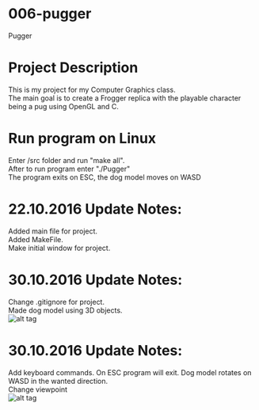 # 006-pugger
Pugger

# Project Description
This is my project for my Computer Graphics class. <br />
The main goal is to create a Frogger replica with the playable character being a pug using OpenGL and C. <br />

# Run program on Linux
Enter /src folder and run "make all". <br />
After to run program enter "./Pugger" <br />
The program exits on ESC, the dog model moves on WASD <br />

# 22.10.2016 Update Notes:
Added main file for project. <br />
Added MakeFile. <br />
Make initial window for project. <br />

# 30.10.2016 Update Notes:
Change .gitignore for project. <br />
Made dog model using 3D objects. <br />
![alt tag](https://github.com/MATF-RG16/RG16-006-plugger/blob/master/img/screenshot_30_10.png)

# 30.10.2016 Update Notes:
Add keyboard commands. On ESC program will exit. Dog model rotates on WASD in the wanted direction. <br />
Change viewpoint <br />
![alt tag](https://github.com/MATF-RG16/RG16-006-plugger/blob/master/img/screenshot_6_11_2016.png)
